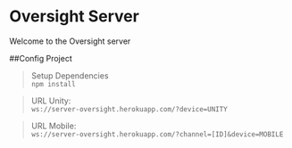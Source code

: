 # Oversight Server
Welcome to the Oversight server  

##Config Project
>Setup Dependencies  
`npm install`

>URL Unity:  
`ws://server-oversight.herokuapp.com/?device=UNITY`  
  
>URL Mobile:  
`ws://server-oversight.herokuapp.com/?channel=[ID]&device=MOBILE`

